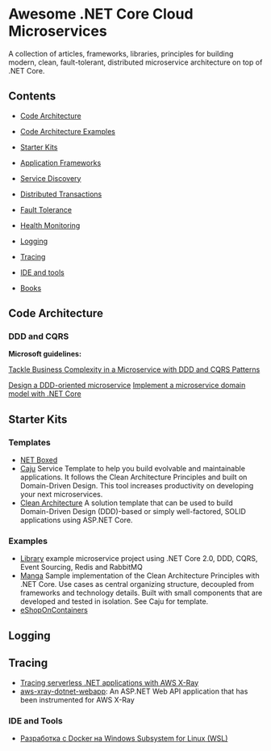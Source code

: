 # Awesome .NET Core Cloud Microservices

A collection of articles, frameworks, libraries, principles for building modern, clean, fault-tolerant, distributed microservice architecture on top of .NET Core. 

## Contents

* [Code Architecture](#codearchitecture)
* [Code Architecture Examples](#codearchitectureexamples)
* [Starter Kits](#starterkits)
* [Application Frameworks](#applicationframeworks)
* [Service Discovery](#servicediscovery)
* [Distributed Transactions](#distributedtransactions)
* [Fault Tolerance](#faulttolerance)
* [Health Monitoring](#healthmonitoring)
* [Logging](#logging)
* [Tracing](#tracing)

* [IDE and tools](#ideandtools)

* [Books](#books)

## Code Architecture

### DDD and CQRS

**Microsoft guidelines:**

[Tackle Business Complexity in a Microservice with DDD and CQRS Patterns](https://docs.microsoft.com/en-us/dotnet/architecture/microservices/microservice-ddd-cqrs-patterns/)

[Design a DDD-oriented microservice](https://docs.microsoft.com/en-us/dotnet/architecture/microservices/microservice-ddd-cqrs-patterns/ddd-oriented-microservice)
[Implement a microservice domain model with .NET Core](https://docs.microsoft.com/en-us/dotnet/architecture/microservices/microservice-ddd-cqrs-patterns/net-core-microservice-domain-model)

## Starter Kits

### Templates

* [NET Boxed](https://github.com/Dotnet-Boxed/Templates)
* [Caju](https://github.com/ivanpaulovich/dotnet-new-caju) Service Template to help you build evolvable and maintainable applications. It follows the Clean Architecture Principles and built on Domain-Driven Design. This tool increases productivity on developing your next microservices.
* [Clean Architecture](https://github.com/ardalis/CleanArchitecture) A solution template that can be used to build Domain-Driven Design (DDD)-based or simply well-factored, SOLID applications using ASP.NET Core.

### Examples

* [Library](https://github.com/lamondlu/Library) example microservice project using .NET Core 2.0, DDD, CQRS, Event Sourcing, Redis and RabbitMQ
* [Manga](https://github.com/ivanpaulovich/clean-architecture-manga) Sample implementation of the Clean Architecture Principles with .NET Core. Use cases as central organizing structure, decoupled from frameworks and technology details. Built with small components that are developed and tested in isolation. See Caju for template.
* [eShopOnContainers](https://github.com/dotnet-architecture/eShopOnContainers)

## Logging

## Tracing

* [Tracing serverless .NET applications with AWS X-Ray](https://medium.com/@bacheric/tracing-serverless-net-applications-with-aws-x-ray-394b5e9f0d78)
* [aws-xray-dotnet-webapp](https://github.com/aws-samples/aws-xray-dotnet-webapp): An ASP.NET Web API application that has been instrumented for AWS X-Ray

### IDE and Tools

* [Разработка с Docker на Windows Subsystem for Linux (WSL)](https://habr.com/ru/post/474346/)
